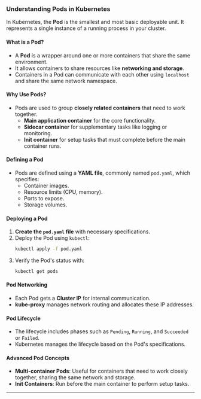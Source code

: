 ### **Understanding Pods in Kubernetes**

In Kubernetes, the **Pod** is the smallest and most basic deployable unit. It represents a single instance of a running process in your cluster.

#### **What is a Pod?**
- A **Pod** is a wrapper around one or more containers that share the same environment.
- It allows containers to share resources like **networking and storage**.
- Containers in a Pod can communicate with each other using `localhost` and share the same network namespace.

#### **Why Use Pods?**
- Pods are used to group **closely related containers** that need to work together.
  - **Main application container** for the core functionality.
  - **Sidecar container** for supplementary tasks like logging or monitoring.
  - **Init container** for setup tasks that must complete before the main container runs.

#### **Defining a Pod**
- Pods are defined using a **YAML file**, commonly named `pod.yaml`, which specifies:
  - Container images.
  - Resource limits (CPU, memory).
  - Ports to expose.
  - Storage volumes.

#### **Deploying a Pod**
1. **Create the `pod.yaml` file** with necessary specifications.
2. Deploy the Pod using `kubectl`:
   ```bash
   kubectl apply -f pod.yaml
   ```
3. Verify the Pod's status with:
   ```bash
   kubectl get pods
   ```

#### **Pod Networking**
- Each Pod gets a **Cluster IP** for internal communication.
- **kube-proxy** manages network routing and allocates these IP addresses.

#### **Pod Lifecycle**
- The lifecycle includes phases such as `Pending`, `Running`, and `Succeeded` or `Failed`.
- Kubernetes manages the lifecycle based on the Pod's specifications.

#### **Advanced Pod Concepts**
- **Multi-container Pods**: Useful for containers that need to work closely together, sharing the same network and storage.
- **Init Containers**: Run before the main container to perform setup tasks.

---
